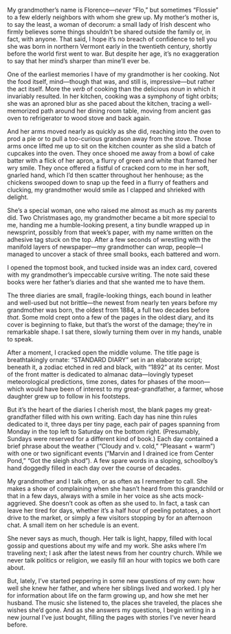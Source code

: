 My grandmother’s name is Florence—*never* “Flo,” but sometimes “Flossie” to a few elderly neighbors with whom she grew up. My mother’s mother is, to say the least, a woman of decorum: a small lady of Irish descent who firmly believes some things shouldn’t be shared outside the family or, in fact, with anyone. That said, I hope it’s no breach of confidence to tell you she was born in northern Vermont early in the twentieth century, shortly before the world first went to war. But despite her age, it’s no exaggeration to say that her mind’s sharper than mine’ll ever be.

One of the earliest memories I have of my grandmother is her cooking. Not the food itself, mind—though that was, and still is, impressive—but rather the act itself. More the *verb* of cooking than the delicious *noun* in which it invariably resulted. In her kitchen, cooking was a symphony of tight orbits; she was an aproned blur as she paced about the kitchen, tracing a well-memorized path around her dining room table, moving from ancient gas oven to refrigerator to wood stove and back again.

And her arms moved nearly as quickly as she did, reaching into the oven to prod a pie or to pull a too-curious grandson away from the stove. Those arms once lifted me up to sit on the kitchen counter as she slid a batch of cupcakes into the oven. They once shooed me away from a bowl of cake batter with a flick of her apron, a flurry of green and white that framed her wry smile. They once offered a fistful of cracked corn to me in her soft, gnarled hand, which I’d then scatter throughout her henhouse; as the chickens swooped down to snap up the feed in a flurry of feathers and clucking, my grandmother would smile as I clapped and shrieked with delight.

She’s a special woman, one who raised me almost as much as my parents did. Two Christmases ago, my grandmother became a bit more special to me, handing me a humble-looking present, a tiny bundle wrapped up in newsprint, possibly from that week’s paper, with my name written on the adhesive tag stuck on the top. After a few seconds of wrestling with the manifold layers of newspaper—my grandmother can *wrap*, people—I managed to uncover a stack of three small books, each battered and worn.

I opened the topmost book, and tucked inside was an index card, covered with my grandmother’s impeccable cursive writing. The note said these books were her father’s diaries and that she wanted me to have them.

The three diaries are small, fragile-looking things, each bound in leather and well-used but not brittle—the newest from nearly ten years before my grandmother was born, the oldest from 1884, a full two decades before *that*. Some mold crept onto a few of the pages in the oldest diary, and its cover is beginning to flake, but that’s the worst of the damage; they’re in remarkable shape. I sat there, slowly turning them over in my hands, unable to speak.

After a moment, I cracked open the middle volume. The title page is breathtakingly ornate: “STANDARD DIARY” set in an elaborate script; beneath it, a zodiac etched in red and black, with “1892” at its center. Most of the front matter is dedicated to almanac data—lovingly typeset meteorological predictions, time zones, dates for phases of the moon—which would have been of interest to my great-grandfather, a farmer, whose daughter grew up to follow in his footsteps.

But it’s the heart of the diaries I cherish most, the blank pages my great-grandfather filled with his own writing. Each day has nine thin rules dedicated to it, three days per tiny page, each pair of pages spanning from Monday in the top left to Saturday on the bottom right. (Presumably, Sundays were reserved for a different kind of book.) Each day contained a brief phrase about the weather (“Cloudy and v. cold,” “Pleasant + warm”) with one or two significant events (“Marvin and I drained ice from Center Pond,” “Got the sleigh shod”). A few spare words in a sloping, schoolboy’s hand doggedly filled in each day over the course of decades.

My grandmother and I talk often, or as often as I remember to call. She makes a show of complaining when she hasn’t heard from this grandchild or that in a few days, always with a smile in her voice as she acts mock-aggrieved. She doesn’t cook as often as she used to. In fact, a task can leave her tired for days, whether it’s a half hour of peeling potatoes, a short drive to the market, or simply a few visitors stopping by for an afternoon chat. A small item on her schedule is an event.

She never says as much, though. Her talk is light, happy, filled with local gossip and questions about my wife and my work. She asks where I’m traveling next; I ask after the latest news from her country church. While we never talk politics or religion, we easily fill an hour with topics we both care about.

But, lately, I’ve started peppering in some new questions of my own: how well she knew her father, and where her siblings lived and worked. I ply her for information about life on the farm growing up, and how she met her husband.  The music she listened to, the places she traveled, the places she wishes she’d gone. And as she answers my questions, I begin writing in a new journal I’ve just bought, filling the pages with stories I’ve never heard before.